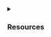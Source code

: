 <details><summary><h3>Resources</h3></summary>
  
  [Bash-скрипты ](https://habr.com/ru/companies/ruvds/articles/325522/)
  
</details>

